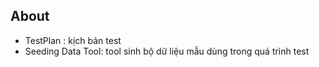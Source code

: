 ## About
- TestPlan : kịch bản test
- Seeding Data Tool: tool sinh bộ dữ liệu mẫu dùng trong quá trình test
